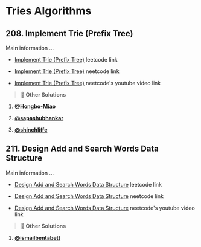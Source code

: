 # Tries Algorithms

## 208. Implement Trie (Prefix Tree)

Main information ...

- [Implement Trie (Prefix Tree)](https://leetcode.com/problems/implement-trie-prefix-tree/description/) leetcode link

- [Implement Trie (Prefix Tree)](url) neetcode link

- [Implement Trie (Prefix Tree)](url) neetcode's youtube video link

> :mega: **Other Solutions**

1. **[@Hongbo-Miao](https://leetcode.com/problems/implement-trie-prefix-tree/solutions/399178/clean-javascript-solution)**

2. **[@sapashubhankar](https://leetcode.com/problems/implement-trie-prefix-tree/solutions/4672467/easy-to-understand-trie-datastructure-solution)**

3. **[@shinchliffe](https://leetcode.com/problems/implement-trie-prefix-tree/solutions/2094586/js-simple-explained-prefix-trees)**

<!-- line -->
<!-- line -->
<!-- line -->

## 211. Design Add and Search Words Data Structure

Main information ...

- [Design Add and Search Words Data Structure](https://leetcode.com/problems/design-add-and-search-words-data-structure/description/) leetcode link

- [Design Add and Search Words Data Structure](url) neetcode link

- [Design Add and Search Words Data Structure](url) neetcode's youtube video link

> :mega: **Other Solutions**

1. **[@ismailbentabett](https://leetcode.com/problems/design-add-and-search-words-data-structure/solutions/4411978/solution-using-dfs)**
